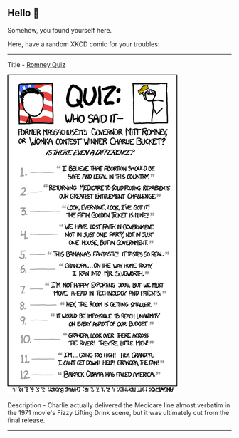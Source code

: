 ## Hello 👀

Somehow, you found yourself here.

Here, have a random XKCD comic for your troubles:

-----------------------------------

Title - [Romney Quiz](https://xkcd.com/1044)

![Romney Quiz](./random_comic.png)

Description - Charlie actually delivered the Medicare line almost verbatim in the 1971 movie's Fizzy Lifting Drink scene, but it was ultimately cut from the final release.

-----------------------------------